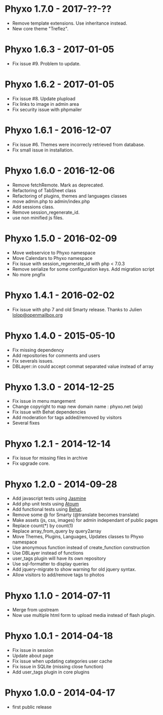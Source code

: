 Phyxo 1.7.0 - 2017-??-??
========================
* Remove template extensions. Use inheritance instead.
* New core theme  "Treflez".

Phyxo 1.6.3 - 2017-01-05
========================
* Fix issue #9. Problem to update.

Phyxo 1.6.2 - 2017-01-05
========================
* Fix issue #8. Update plupload
* Fix links to image in admin area
* Fix security issue with phpmailer

Phyxo 1.6.1 - 2016-12-07
========================
* Fix issue #6. Themes were incorrecly retrieved from database.
* Fix small issue in installation.

Phyxo 1.6.0 - 2016-12-06
========================
* Remove fetchRemote. Mark as deprecated.
* Refactoring of TabSheet class
* Refactoring of plugins, themes and languages classes
* move admin.php to admin/index.php
* Add sessions class.
* Remove session_regenerate_id.
* use non minified js files.

Phyxo 1.5.0 - 2016-02-09
========================
* Move webservice to Phyxo namespace
* Move Calendars to Phyxo namespace
* Fix issue with session_regenerate_id with php < 7.0.3
* Remove serialize for some configuration keys. Add migration script
* No more pngfix

Phyxo 1.4.1 - 2016-02-02
========================
* Fix issue with php 7 and old Smarty release.
  Thanks to Julien <lolop@openmailbox.org>

Phyxo 1.4.0 - 2015-05-10
========================
* Fix missing dependency
* Add repositories for comments and users
* Fix severals issues.
* DBLayer::in could accept commat separated value instead of array

Phyxo 1.3.0 - 2014-12-25
========================
* Fix issue in menu mangement
* Change copyright to map new domain name : phyxo.net (wip)
* Fix issue with Behat dependencies
* Add moderation for tags added/removed by visitors
* Several fixes

Phyxo 1.2.1 - 2014-12-14
========================
* Fix issue for missing files in archive
* Fix upgrade core.

Phyxo 1.2.0 - 2014-09-28
========================
* Add javascript tests using [Jasmine](http://jasmine.github.io/)
* Add php unit tests using [Atoum](http://atoum.org/)
* Add functional tests using [Behat](http://www.behat.org).
* Remove some @ for Smarty (@translate becomes translate)
* Make assets (js, css, images) for admin independant of public pages
* Replace count(*) by count(1)
* Replace array_from_query by query2array
* Move Themes, Plugins, Languages, Updates classes to Phyxo namespace
* Use anonymous function instead of create_function construction
* Use DBLayer instead of functions
* user_tags plugin will have its own repository
* Use sql-formatter to display queries
* Add jquery-migrate to show warning for old jquery syntax.
* Allow visitors to add/remove tags to photos

Phyxo 1.1.0 - 2014-07-11
========================
* Merge from upstream
* Now use multiple html form to upload media instead of flash plugin.

Phyxo 1.0.1 - 2014-04-18
========================
* Fix issue in session
* Update about page
* Fix issue when updating categories user cache
* Fix issue in SQLite (missing close function)
* Add user_tags plugin in core plugins

Phyxo 1.0.0 - 2014-04-17
========================
* first public release
